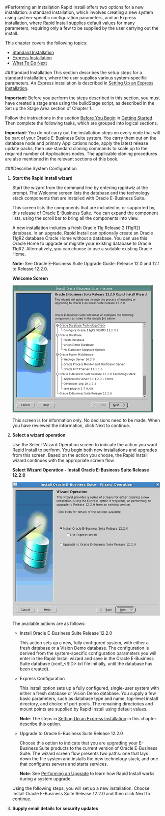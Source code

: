 #Performing an installation
Rapid Install offers two options for a new installation: a standard installation, which involves creating a new system using system-specific configuration parameters, and an Express installation, where Rapid Install supplies default values for many parameters, requiring only a few to be supplied by the user carrying out the install.

This chapter covers the following topics:

* [Standard Installation](#standard-installation)
* [Express Installation](#)
* [What To Do Next](#)

##Standard Installation
This section describes the setup steps for a standard installation, where the user supplies various system-specific parameters. An Express installation is described in [Setting Up an Express Installation](#).

**Important**: Before you perform the steps described in this section, you must have created a stage area using the buildStage script, as described in the Set up the Stage Area section of Chapter 1.

Follow the instructions in the section [Before You Begin](#) in [Getting Started](#). Then complete the following tasks, which are grouped into logical sections.

**Important**: You do not carry out the installation steps on every node that will be part of your Oracle E-Business Suite system. You carry them out on the database node and primary Applications node, apply the latest release update packs, then use standard cloning commands to scale up to the required number of Applications nodes. The applicable cloning procedures are also mentioned in the relevant sections of this book.

###Describe System Configuration
1. **Start the Rapid Install wizard**

    Start the wizard from the command line by entering rapidwiz at the prompt. The Welcome screen lists the database and the technology stack components that are installed with Oracle E-Business Suite.

    This screen lists the components that are included in, or supported by, this release of Oracle E-Business Suite. You can expand the component lists, using the scroll bar to bring all the components into view.

    A new installation includes a fresh Oracle 11g Release 2 (11gR2) database. In an upgrade, Rapid Install can optionally create an Oracle 11gR2 database Oracle Home without a database. You can use this Oracle Home to upgrade or migrate your existing database to Oracle 11gR2. Alternatively, you can choose to use a suitable existing Oracle Home.

    **Note**: See Oracle E-Business Suite Upgrade Guide: Release 12.0 and 12.1 to Release 12.2.0.
    
    **Welcome Screen**
    
    ![Rig49_Welcome.gif](../../../public/imgs/Rig49_Welcome.gif)
    
    This screen is for information only. No decisions need to be made. When you have reviewed the information, click Next to continue.

2. **Select a wizard operation**

    Use the Select Wizard Operation screen to indicate the action you want Rapid Install to perform. You begin both new installations and upgrades from this screen. Based on the action you choose, the Rapid Install wizard continues with the appropriate screen flow.

    **Select Wizard Operation - Install Oracle E-Business Suite Release 12.2.0**
    
    ![ig_ch2_choosewizardop.gif](../../../public/imgs/ig_ch2_choosewizardop.gif)
    
    The available actions are as follows:
    * Install Oracle E-Business Suite Release 12.2.0

        This action sets up a new, fully configured system, with either a fresh database or a Vision Demo database. The configuration is derived from the system-specific configuration parameters you will enter in the Rapid Install wizard and save in the Oracle E-Business Suite database (conf_&lt;SID&gt;.txt file initially, until the database has been created).
    * Express Configuration

        This install option sets up a fully configured, single-user system with either a fresh database or Vision Demo database. You supply a few basic parameters, such as database type and name, top-level install directory, and choice of port pools. The remaining directories and mount points are supplied by Rapid Install using default values.

        **Note**: The steps in [Setting Up an Express Installation](#) in this chapter describe this option.
    * Upgrade to Oracle E-Business Suite Release 12.2.0

        Choose this option to indicate that you are upgrading your E-Business Suite products to the current version of Oracle E-Business Suite. The wizard screen flow presents two paths: one that lays down the file system and installs the new technology stack, and one that configures servers and starts services.

        **Note**: See [Performing an Upgrade](#) to learn how Rapid Install works during a system upgrade.

    Using the following steps, you will set up a new installation. Choose Install Oracle E-Business Suite Release 12.2.0 and then click Next to continue.

3. **Supply email details for security updates**
    